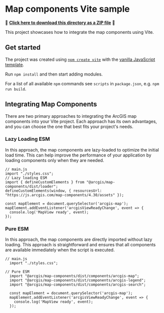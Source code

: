 # Map components Vite sample

📁 **[Click here to download this directory as a ZIP file](https://esri.github.io/jsapi-resources/zips/map-component-sample-vite.zip)** 📁

This project showcases how to integrate the map components using Vite.

## Get started

The project was created using [`npm create vite`](https://vitejs.dev/guide/#scaffolding-your-first-vite-project) with the [vanilla JavaScript template](https://github.com/vitejs/vite/tree/main/packages/create-vite/template-vanilla).

Run `npm install` and then start adding modules.

For a list of all available `npm` commands see `scripts` in `package.json`, e.g. `npm run build`.

## Integrating Map Components
There are two primary approaches to integrating the ArcGIS map components into your Vite project. Each approach has its own advantages, and you can choose the one that best fits your project's needs.

### Lazy Loading ESM
In this approach, the map components are lazy-loaded to optimize the initial load time. This can help improve the performance of your application by loading components only when they are needed.

```
// main.js
import "./styles.css";
// Lazy loading ESM
import { defineCustomElements } from "@arcgis/map-components/dist/loader";
defineCustomElements(window, { resourcesUrl: "https://js.arcgis.com/map-components/4.30/assets" });

const mapElement = document.querySelector('arcgis-map');
mapElement.addEventListener('arcgisViewReadyChange', event => { 
  console.log('MapView ready', event);
});
```

### Pure ESM
In this approach, the map components are directly imported without lazy loading. This approach is straightforward and ensures that all components are available immediately when the script is executed.

```
// main.js
  import "./styles.css";

// Pure ESM
  import "@arcgis/map-components/dist/components/arcgis-map";
  import "@arcgis/map-components/dist/components/arcgis-legend";
  import "@arcgis/map-components/dist/components/arcgis-search";
  
  const mapElement = document.querySelector('arcgis-map');
  mapElement.addEventListener('arcgisViewReadyChange', event => {
    console.log('MapView ready', event);
  });
```
